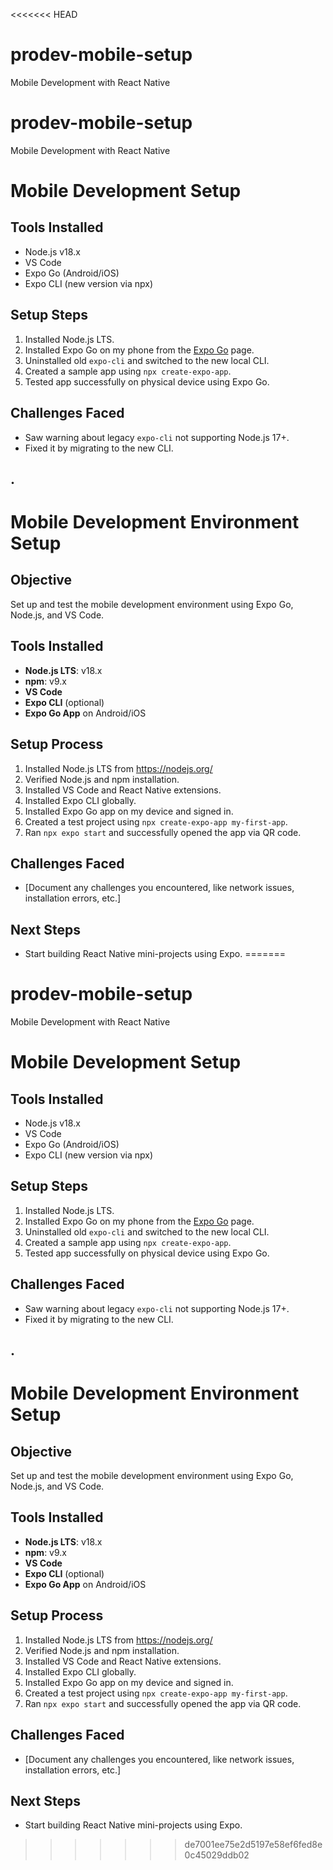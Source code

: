 <<<<<<< HEAD
# prodev-mobile-setup
Mobile Development with React Native


# prodev-mobile-setup
Mobile Development with React Native

# Mobile Development Setup

## Tools Installed
- Node.js v18.x
- VS Code
- Expo Go (Android/iOS)
- Expo CLI (new version via npx)

## Setup Steps
1. Installed Node.js LTS.
2. Installed Expo Go on my phone from the [Expo Go](https://expo.dev/go) page.
3. Uninstalled old `expo-cli` and switched to the new local CLI.
4. Created a sample app using `npx create-expo-app`.
5. Tested app successfully on physical device using Expo Go.

## Challenges Faced
- Saw warning about legacy `expo-cli` not supporting Node.js 17+.
- Fixed it by migrating to the new CLI.






.
--------------------------------------------------------------------------------------------------------------





# Mobile Development Environment Setup

## Objective
Set up and test the mobile development environment using Expo Go, Node.js, and VS Code.

## Tools Installed
- **Node.js LTS**: v18.x
- **npm**: v9.x
- **VS Code**
- **Expo CLI** (optional)
- **Expo Go App** on Android/iOS

## Setup Process
1. Installed Node.js LTS from https://nodejs.org/
2. Verified Node.js and npm installation.
3. Installed VS Code and React Native extensions.
4. Installed Expo CLI globally.
5. Installed Expo Go app on my device and signed in.
6. Created a test project using `npx create-expo-app my-first-app`.
7. Ran `npx expo start` and successfully opened the app via QR code.

## Challenges Faced
- [Document any challenges you encountered, like network issues, installation errors, etc.]

## Next Steps
- Start building React Native mini-projects using Expo.
=======
# prodev-mobile-setup
Mobile Development with React Native

# Mobile Development Setup

## Tools Installed
- Node.js v18.x
- VS Code
- Expo Go (Android/iOS)
- Expo CLI (new version via npx)

## Setup Steps
1. Installed Node.js LTS.
2. Installed Expo Go on my phone from the [Expo Go](https://expo.dev/go) page.
3. Uninstalled old `expo-cli` and switched to the new local CLI.
4. Created a sample app using `npx create-expo-app`.
5. Tested app successfully on physical device using Expo Go.

## Challenges Faced
- Saw warning about legacy `expo-cli` not supporting Node.js 17+.
- Fixed it by migrating to the new CLI.






.
--------------------------------------------------------------------------------------------------------------





# Mobile Development Environment Setup

## Objective
Set up and test the mobile development environment using Expo Go, Node.js, and VS Code.

## Tools Installed
- **Node.js LTS**: v18.x
- **npm**: v9.x
- **VS Code**
- **Expo CLI** (optional)
- **Expo Go App** on Android/iOS

## Setup Process
1. Installed Node.js LTS from https://nodejs.org/
2. Verified Node.js and npm installation.
3. Installed VS Code and React Native extensions.
4. Installed Expo CLI globally.
5. Installed Expo Go app on my device and signed in.
6. Created a test project using `npx create-expo-app my-first-app`.
7. Ran `npx expo start` and successfully opened the app via QR code.

## Challenges Faced
- [Document any challenges you encountered, like network issues, installation errors, etc.]

## Next Steps
- Start building React Native mini-projects using Expo.
>>>>>>> de7001ee75e2d5197e58ef6fed8e0c45029ddb02
